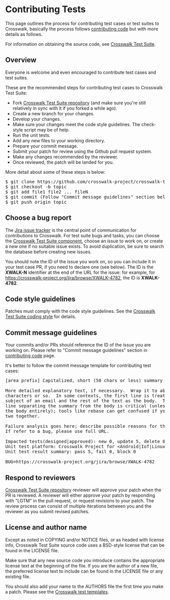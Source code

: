 # Contributing Tests
This page outlines the process for contributing test cases or test suites to Crosswalk, basically the process follows [contributing code](https://crosswalk-project.org/contribute/contributing-code.html) but with more details as follows.

For information on obtaining the source code, see [Crosswalk Test Suite](/documentation/test_suite.html).


## Overview

Everyone is welcome and even encouraged to contribute test cases and test suites. 

These are the recommended steps for contributing test cases to Crosswalk Test Suite:

* Fork [Crosswalk Test Suite repository](https://github.com/crosswalk-project/crosswalk-test-suite) (and make sure you're still relatively in sync with it if you forked a while ago).
* Create a new branch for your changes.
* Develop your changes.
* Make sure your changes meet the code style guidelines. The check-style script may be of help.
* Run the unit tests.
* Add any new files to your working directory.
* Prepare your commit message.
* Submit your patch for review using the Github pull request system.
* Make any changes recommended by the reviewer.
* Once reviewed, the patch will be landed for you.

More detail about some of these steps is below:

<pre>
$ git clone https://github.com/crosswalk-project/crosswalk-test-suite.git
$ git checkout -b topic
$ git add file1 file2 ... fileN 
$ git commit (Follow "Commit message guidelines" section below to add commit messages)
$ git push origin topic
</pre>


## Choose a bug report

The [Jira issue tracker](https://crosswalk-project.org/jira/) is the central point of communication for contributions to Crosswalk. For test suite bugs and tasks, you can choose the [Crosswalk Test Suite component](https://crosswalk-project.org/jira/browse/XWALK/component/10303), choose an issue to work on, or create a new one if no suitable issue exists. To avoid duplication, be sure to search the database before creating new issues.

You should note the ID of the issue you work on, so you can include it in your test case PR, if you need to declare one (see below). The ID is the **XWALK-N** identifier at the end of the URL for the issue: for example, for https://crosswalk-project.org/jira/browse/XWALK-4782, the ID is **XWALK-4782**.


## Code style guidelines

Patches must comply with the code style guidelines. See the [Crosswalk Test Suite coding style](https://github.com/crosswalk-project/crosswalk-test-suite/blob/master/doc/Coding_Style_Guide_CheatSheet.md) for details.


## Commit message guidelines

Your commits and/or PRs should reference the ID of the issue you are working on. Please refer to "Commit message guidelines" section in [contributing code](/contribute/contributing-code.html) page. 

It's better to follow the commit message template for contributing test cases:

<pre>
[area prefix] Capitalized, short (50 chars or less) summary

More detailed explanatory text, if necessary.  Wrap it to about 72
characters or so.  In some contexts, the first line is treated as the
subject of an email and the rest of the text as the body.  The blank
line separating the summary from the body is critical (unless you omit
the body entirely); tools like rebase can get confused if you run the
two together.

Failure analysis goes here; describe possible reasons for the failed.
If refer to a bug, please use full URL.

Impacted tests(designed|approved): new 0, update 5, delete 0
Unit test platform: Crosswalk Project for &lt;Android|IoT|Linux|Windows&gt; &lt;version&gt;
Unit test result summary: pass 5, fail 0, block 0

BUG=https://crosswalk-project.org/jira/browse/XWALK-4782
</pre>


## Respond to reviewers

[Crosswalk Test Suite repository](https://github.com/crosswalk-project/crosswalk-test-suite) reviewer will approve your patch when the PR is reviewed. A reviewer will either approve your patch by responding with "LGTM" in the pull request, or request revisions to your patch. The review process can consist of multiple iterations between you and the reviewer as you submit revised patches.


## License and author name

Except as noted in COPYING and/or NOTICE files, or as headed with license info, Crosswalk Test Suite source code uses a BSD-style license that can be found in the LICENSE file.

Make sure that any new source code you introduce contains the appropriate license text at the beginning of the file. If you are the author of a new file, the preferred license text to include can be found in the LICENSE file or any existing file.

You should also add your name to the AUTHORS file the first time you make a patch. Please see the [Crosswalk test templates](https://github.com/crosswalk-project/crosswalk-test-suite/blob/master/tools/template/).
 
